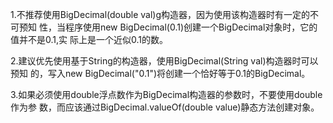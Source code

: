 1.不推荐使用BigDecimal(double val)g构造器，因为使用该构造器时有一定的不可预知
性，当程序使用new BigDecimal(0.1)创建一个BigDecimal对象时，它的值并不是0.1,实
际上是一个近似0.1的数。

2.建议优先使用基于String的构造器，使用BigDecimal(String val)构造器时可以预知
的，写入new BigDecimal("0.1")将创建一个恰好等于0.1的BigDecimal。

3.如果必须使用double浮点数作为BigDecimal构造器的参数时，不要使用double作为参
数，而应该通过BigDecimal.valueOf(double value)静态方法创建对象。